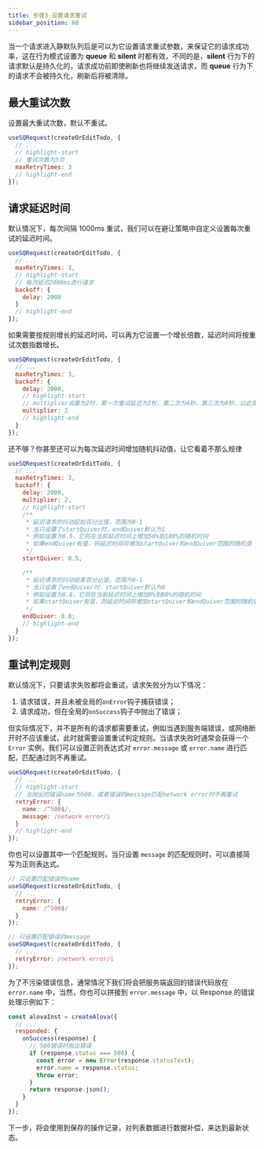 ```yaml
---
title: 步骤3-设置请求重试
sidebar_position: 60
---
```


当一个请求进入静默队列后是可以为它设置请求重试参数，来保证它的请求成功率，这在行为模式设置为 **queue** 和 **silent** 时都有效，不同的是，**silent** 行为下的请求默认是持久化的，请求成功前即使刷新也将继续发送请求，而 **queue** 行为下的请求不会被持久化，刷新后将被清除。

## 最大重试次数

设置最大重试次数，默认不重试。

```javascript
useSQRequest(createOrEditTodo, {
  // ...
  // highlight-start
  // 重试次数为3次
  maxRetryTimes: 3
  // highlight-end
});
```

## 请求延迟时间

默认情况下，每次间隔 1000ms 重试，我们可以在避让策略中自定义设置每次重试的延迟时间。

```javascript
useSQRequest(createOrEditTodo, {
  // ...
  maxRetryTimes: 3,
  // highlight-start
  // 每次延迟2000ms进行请求
  backoff: {
    delay: 2000
  }
  // highlight-end
});
```

如果需要按规则增长的延迟时间，可以再为它设置一个增长倍数，延迟时间将按重试次数指数增长。

```javascript
useSQRequest(createOrEditTodo, {
  // ...
  maxRetryTimes: 3,
  backoff: {
    delay: 2000,
    // highlight-start
    // multiplier设置为2时，第一次重试延迟为2秒，第二次为4秒，第三次为8秒，以此类推
    multiplier: 2
    // highlight-end
  }
});
```

还不够？你甚至还可以为每次延迟时间增加随机抖动值，让它看着不那么规律

```javascript
useSQRequest(createOrEditTodo, {
  // ...
  maxRetryTimes: 3,
  backoff: {
    delay: 2000,
    multiplier: 2,
    // highlight-start
    /**
     * 延迟请求的抖动起始百分比值，范围为0-1
     * 当只设置了startQuiver时，endQuiver默认为1
     * 例如设置为0.5，它将在当前延迟时间上增加50%到100%的随机时间
     * 如果endQuiver有值，则延迟时间将增加startQuiver和endQuiver范围的随机值
     */
    startQuiver: 0.5,

    /**
     * 延迟请求的抖动结束百分比值，范围为0-1
     * 当只设置了endQuiver时，startQuiver默认为0
     * 例如设置为0.8，它将在当前延迟时间上增加0%到80%的随机时间
     * 如果startQuiver有值，则延迟时间将增加startQuiver和endQuiver范围的随机值
     */
    endQuiver: 0.8;
    // highlight-end
  }
});
```

## 重试判定规则

默认情况下，只要请求失败都将会重试，请求失败分为以下情况：

1. 请求错误，并且未被全局的`onError`钩子捕获错误；
2. 请求成功，但在全局的`onSuccess`钩子中抛出了错误；

但实际情况下，并不是所有的请求都需要重试，例如当遇到服务端错误，或网络断开时不应该重试，此时就需要设置重试判定规则。当请求失败时通常会获得一个 `Error` 实例，我们可以设置正则表达式对 `error.message` 或 `error.name` 进行匹配，匹配通过则不再重试。

```javascript
useSQRequest(createOrEditTodo, {
  // ...
  // highlight-start
  // 当抛出的错误name为500，或者错误的message匹配network error时不再重试
  retryError: {
    name: /^500$/,
    message: /network error/i
  }
  // highlight-end
});
```

你也可以设置其中一个匹配规则，当只设置 `message` 的匹配规则时，可以直接简写为正则表达式。

```javascript
// 只设置匹配错误的name
useSQRequest(createOrEditTodo, {
  // ...
  retryError: {
    name: /^500$/
  }
});

// 只设置匹配错误的message
useSQRequest(createOrEditTodo, {
  // ...
  retryError: /network error/i
});
```

为了不污染错误信息，通常情况下我们将会把服务端返回的错误代码放在 `error.name` 中，当然，你也可以拼接到 `error.message` 中，以 Response 的错误处理示例如下：

```javascript
const alovaInst = createAlova({
  // ...
  responded: {
    onSuccess(response) {
      // 500错误时抛出错误
      if (response.status === 500) {
        const error = new Error(response.statusText);
        error.name = response.status;
        throw error;
      }
      return response.json();
    }
  }
});
```

下一步，将会使用到保存的操作记录，对列表数据进行数据补偿，来达到最新状态。
